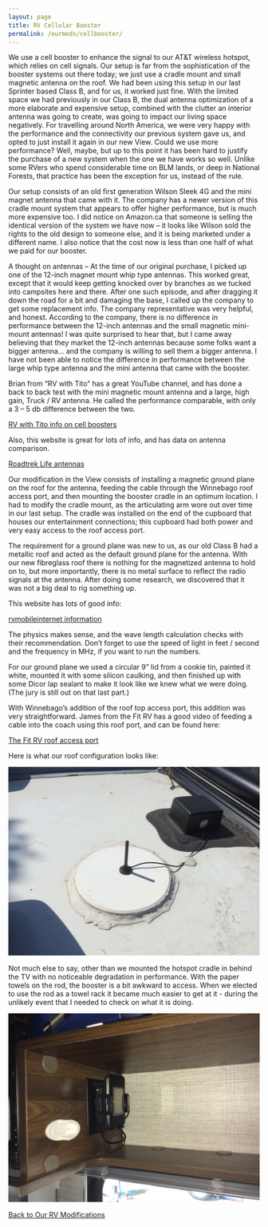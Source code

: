 ```yaml
---
layout: page
title: RV Cellular Booster
permalink: /ourmods/cellbooster/
---
```


We use a cell booster to enhance the signal to our AT&T wireless hotspot, which relies on cell signals.  Our setup is far from the sophistication of the booster systems out there today; we just use a cradle mount and small magnetic antenna on the roof.  We had been using this setup in our last Sprinter based Class B, and for us, it worked just fine.  With the limited space we had previously in our Class B, the dual antenna optimization of a more elaborate and expensive setup, combined with the clutter an interior antenna was going to create, was going to impact our living space negatively.  For travelling around North America, we were very happy with the performance and the connectivity our previous system gave us, and opted to just install it again in our new View.  Could we use more performance?  Well, maybe, but up to this point it has been hard to justify the purchase of a new system when the one we have works so well.  Unlike some RVers who spend considerable time on BLM lands, or deep in National Forests, that practice has been the exception for us, instead of the rule.

Our setup consists of an old first generation Wilson Sleek 4G and the mini magnet antenna that came with it.  The company has a newer version of this cradle mount system that appears to offer higher performance, but is much more expensive too.  I did notice on Amazon.ca that someone is selling the identical version of the system we have now – it looks like Wilson sold the rights to the old design to someone else, and it is being marketed under a different name.  I also notice that the cost now is less than one half of what we paid for our booster.

A thought on antennas – At the time of our original purchase, I picked up one of the 12-inch magnet mount whip type antennas.  This worked great, except that it would keep getting knocked over by branches as we tucked into campsites here and there.  After one such episode, and after dragging it down the road for a bit and damaging the base, I called up the company to get some replacement info.  The company representative was very helpful, and honest.  According to the company, there is no difference in performance between the 12-inch antennas and the small magnetic mini-mount antennas!  I was quite surprised to hear that, but I came away believing that they market the 12-inch antennas because some folks want a bigger antenna... and the company is willing to sell them a bigger antenna.  I have not been able to notice the difference in performance between the large whip type antenna and the mini antenna that came with the booster.

Brian from “RV with Tito” has a great YouTube channel, and has done a back to back test with the mini magnetic mount antenna and a large, high gain, Truck / RV antenna.  He called the performance comparable, with only a 3 – 5 db difference between the two.

[RV with Tito info on cell boosters](https://www.youtube.com/watch?v=eQL4lU9DjZw)

Also, this website is great for lots of info, and has data on antenna comparison.

[Roadtrek Life antennas](http://roadtreklife.blogspot.com/2017/01/weboost-drive-4g-x-cell-booster.html#more)

Our modification in the View consists of installing a magnetic ground plane on the roof for the antenna, feeding the cable through the Winnebago roof access port, and then mounting the booster cradle in an optimum location.  I had to modify the cradle mount, as the articulating arm wore out over time in our last setup.  The cradle was installed on the end of the cupboard that houses our entertainment connections; this cupboard had both power and very easy access to the roof access port.

The requirement for a ground plane was new to us, as our old Class B had a metallic roof and acted as the default ground plane for the antenna.  With our new fibreglass roof there is nothing for the magnetized antenna to hold on to, but more importantly, there is no metal surface to reflect the radio signals at the antenna.  After doing some research, we discovered that it was not a big deal to rig something up.

This website has lots of good info:

[rvmobileinternet information](https://www.rvmobileinternet.com/guides/ground-planes-for-rv-use-of-mobile-cellular-boosters/)

The physics makes sense, and the wave length calculation checks with their recommendation.  Don’t forget to use the speed of light in feet / second and the frequency in MHz, if you want to run the numbers.

For our ground plane we used a circular 9” lid from a cookie tin, painted it white, mounted it with some silicon caulking, and then finished up with some Dicor lap sealant to make it look like we knew what we were doing.  (The jury is still out on that last part.)

With Winnebago’s addition of the roof top access port, this addition was very straightforward.  James from the Fit RV has a good video of feeding a cable into the coach using this roof port, and can be found here:

[The Fit RV roof access port](https://www.thefitrv.com/rv-tips/tips-for-using-winnebagos-new-roof-port/)

Here is what our roof configuration looks like:

<img src="/assets/cellbooster1web.jpg"/>

Not much else to say, other than we mounted the hotspot cradle in behind the TV with no noticeable degradation in performance.  With the paper towels on the rod, the booster is a bit awkward to access.  When we elected to use the rod as a towel rack it became much easier to get at it - during the unlikely event that I needed to check on what it is doing.

<img src="/assets/cellbooster2web.jpg"/>

<br>

[Back to Our RV Modifications](/ourmods/)
